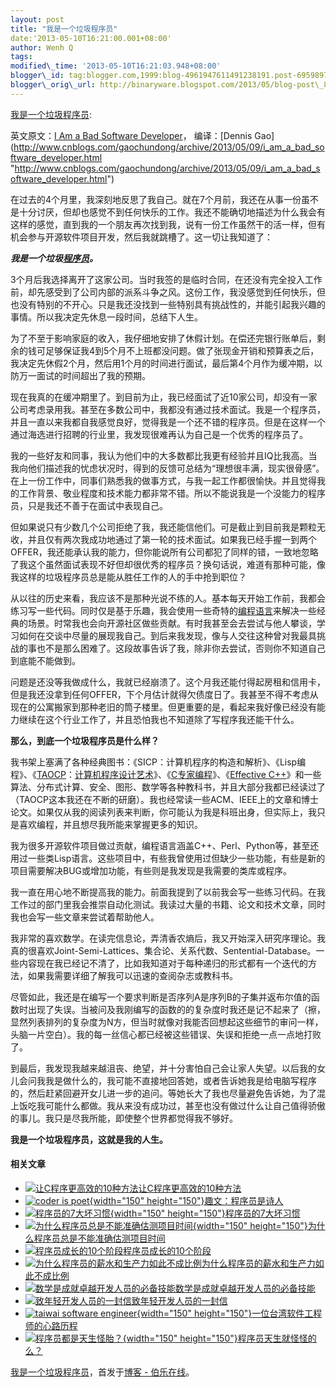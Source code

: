 ```yaml
--- 
layout: post 
title: "我是一个垃圾程序员" 
date:'2013-05-10T16:21:00.001+08:00' 
author: Wenh Q
tags:
modified\_time: '2013-05-10T16:21:03.948+08:00' 
blogger\_id: tag:blogger.com,1999:blog-4961947611491238191.post-6959897052139822510
blogger\_orig\_url: http://binaryware.blogspot.com/2013/05/blog-post\_8364.html
---
```

[我是一个垃圾程序员](http://blog.jobbole.com/39438/?utm_source=rss&utm_medium=rss&utm_campaign=%25e6%2588%2591%25e6%2598%25af%25e4%25b8%2580%25e4%25b8%25aa%25e5%259e%2583%25e5%259c%25be%25e7%25a8%258b%25e5%25ba%258f%25e5%2591%2598):

英文原文：[I Am a Bad Software
Developer](http://eewz0z.pen.io/ "http://eewz0z.pen.io/")， 编译：[Dennis
Gao](http://www.cnblogs.com/gaochundong/archive/2013/05/09/i_am_a_bad_software_developer.html "http://www.cnblogs.com/gaochundong/archive/2013/05/09/i_am_a_bad_software_developer.html")

在过去的4个月里，我深刻地反思了我自己。就在7个月前，我还在从事一份虽不是十分讨厌，但却也感觉不到任何快乐的工作。我还不能确切地描述为什么我会有这样的感觉，直到我的一个朋友再次找到我，说有一份工作虽然干的活一样，但有机会参与开源软件项目开发，然后我就跳槽了。这一切让我知道了：

***我是一个垃圾[程序员](http://blog.jobbole.com/821/ "程序员的本质")。***

3个月后我选择离开了这家公司。当时我签的是临时合同，在还没有完全投入工作前，却先感受到了公司内部的派系斗争之风。这份工作，我没感觉到任何快乐，但也没有特别的不开心。只是我还没找到一些特别具有挑战性的，并能引起我兴趣的事情。所以我决定先休息一段时间，总结下人生。

为了不至于影响家庭的收入，我仔细地安排了休假计划。在偿还完银行账单后，剩余的钱可足够保证我4到5个月不上班都没问题。做了张现金开销和预算表之后，我决定先休假2个月，然后用1个月的时间进行面试，最后第4个月作为缓冲期，以防万一面试的时间超出了我的预期。

现在我真的在缓冲期里了。到目前为止，我已经面试了近10家公司，却没有一家公司考虑录用我。甚至在多数公司中，我都没有通过技术面试。我是一个程序员，并且一直以来我都自我感觉良好，觉得我是一个还不错的程序员。但是在这样一个通过海选进行招聘的行业里，我发现很难再认为自己是一个优秀的程序员了。

我的一些好友和同事，我认为他们中的大多数都比我更有经验并且IQ比我高。当我向他们描述我的忧虑状况时，得到的反馈可总结为“理想很丰满，现实很骨感”。在上一份工作中，同事们熟悉我的做事方式，与我一起工作都很愉快。并且觉得我的工作背景、敬业程度和技术能力都非常不错。所以不能说我是一个没能力的程序员，只是我还不善于在面试中表现自己。

但如果说只有少数几个公司拒绝了我，我还能信他们。可是截止到目前我是颗粒无收，并且仅有两次我成功地通过了第一轮的技术面试。如果我已经手握一到两个OFFER，我还能承认我的能力，但你能说所有公司都犯了同样的错，一致地忽略了我这个虽然面试表现不好但却很优秀的程序员？换句话说，难道有那种可能，像我这样的垃圾程序员总是能从胜任工作的人的手中抢到职位？

从以往的历史来看，我应该不是那种光说不练的人。基本每天开始工作前，我都会练习写一些代码。同时仅是基于乐趣，我会使用一些奇特的[编程语言](http://blog.jobbole.com/tag/%E7%BC%96%E7%A8%8B%E8%AF%AD%E8%A8%80/ "如何选择语言和编程语言排名相关文章")来解决一些经典的场景。时常我也会向开源社区做些贡献。有时我甚至会去尝试与他人攀谈，学习如何在交谈中尽量的展现我自己。到后来我发现，像与人交往这种曾对我最具挑战的事也不是那么困难了。这段故事告诉了我，除非你去尝试，否则你不知道自己到底能不能做到。

问题是还没等我做成什么，我就已经崩溃了。这个月我还能付得起房租和信用卡，但是我还没拿到任何OFFER，下个月估计就得欠债度日了。我甚至不得不考虑从现在的公寓搬家到那种老旧的筒子楼里。但更重要的是，看起来我好像已经没有能力继续在这个行业工作了，并且恐怕我也不知道除了写程序我还能干什么。

**那么，到底一个垃圾程序员是什么样？**

我书架上塞满了各种经典图书：《SICP：计算机程序的构造和解析》、《Lisp编程》、《[TAOCP](http://www.amazon.cn/gp/product/B00478TO44/ref=as_li_qf_sp_asin_il_tl?ie=UTF8&tag=vastwork-23&linkCode=as2&camp=536&creative=3200&creativeASIN=B00478TO44 "TAOCP")：[计算机程序设计艺术](http://www.amazon.cn/gp/product/B00478TO44/ref=as_li_qf_sp_asin_il_tl?ie=UTF8&tag=vastwork-23&linkCode=as2&camp=536&creative=3200&creativeASIN=B00478TO44 "计算机程序设计艺术")》、《[C专家编程](http://www.amazon.cn/gp/product/B0017LHUG8/ref=as_li_qf_sp_asin_il_tl?ie=UTF8&tag=vastwork-23&linkCode=as2&camp=536&creative=3200&creativeASIN=B0017LHUG8 "C专家编程")》、《[Effective
C++](http://www.amazon.cn/gp/product/B001130D9I/ref=as_li_qf_sp_asin_il_tl?ie=UTF8&tag=vastwork-23&linkCode=as2&camp=536&creative=3200&creativeASIN=B001130D9I "Effective C++")》和一些算法、分布式计算、安全、图形、数学等各种教科书，并且大部分我都已经读过了（TAOCP这本我还在不断的研磨）。我也经常读一些ACM、IEEE上的文章和博士论文。如果仅从我的阅读列表来判断，你可能认为我是科班出身，但实际上，我只是喜欢编程，并且想尽我所能来掌握更多的知识。

我为很多开源软件项目做过贡献，编程语言涵盖C++、Perl、Python等，甚至还用过一些类Lisp语言。这些项目中，有些我曾使用过但缺少一些功能，有些是新的项目需要解决BUG或增加功能，有些则是我发现是我需要的类库或程序。

我一直在用心地不断提高我的能力。前面我提到了以前我会写一些练习代码。在我工作过的部门里我会推崇自动化测试。我读过大量的书籍、论文和技术文章，同时我也会写一些文章来尝试着帮助他人。

我非常的喜欢数学。在读完信息论，弄清香农熵后，我又开始深入研究序理论。我真的很喜欢Joint-Semi-Lattices、集合论、关系代数、Sentential-Database。一些内容现在我已经记不清了，比如我知道对于每种递归的形式都有一个迭代的方法，如果我需要详细了解我可以迅速的查阅杂志或教科书。

尽管如此，我还是在编写一个要求判断是否序列A是序列B的子集并返布尔值的函数时出现了失误。当被问及我刚编写的函数的的复杂度时我还是记不起来了（擦，显然列表排列的复杂度为N方，但当时就像对我能否回想起这些细节的审问一样，头脑一片空白）。我的每一丝信心都已经被这些错误、失误和拒绝一点一点地打败了。

到最后，我发现我越来越沮丧、绝望，并十分害怕自己会让家人失望。以后我的女儿会问我我是做什么的，我可能不直接地回答她，或者告诉她我是给电脑写程序的，然后赶紧回避开女儿进一步的追问。等她长大了我也尽量避免告诉她，为了混上饭吃我可能什么都做。我从来没有成功过，甚至也没有做过什么让自己值得骄傲的事儿。我只是尽我所能，即使整个世界都觉得我不够好。

**我是一个垃圾程序员，这就是我的人生。**


#### 相关文章

-   [![让C程序更高效的10种方法](http://www.jobbole.net/wp-content/uploads/2013/02/fibonacci-recursion-tree-300x174-150x150.png)](http://blog.jobbole.com/1198/)[让C程序更高效的10种方法](http://blog.jobbole.com/1198/)
-   [![coder is
    poet](http://blog.jobbole.com/wp-content/uploads/2013/04/coder_is_poet-150x150.png){width="150"
    height="150"}](http://blog.jobbole.com/38316/)[趣文：程序员是诗人](http://blog.jobbole.com/38316/)
-   [![程序员的7大坏习惯](http://blog.jobbole.com/wp-content/uploads/2012/05/top-7-programmers-bad-habits-150x150.jpg){width="150"
    height="150"}](http://blog.jobbole.com/19940/)[程序员的7大坏习惯](http://blog.jobbole.com/19940/)
-   [![为什么程序员总是不能准确估测项目时间](http://blog.jobbole.com/wp-content/uploads/2012/08/01REvwby0Bp6-150x150.jpg){width="150"
    height="150"}](http://blog.jobbole.com/24924/)[为什么程序员总是不能准确估测项目时间](http://blog.jobbole.com/24924/)
-   [![程序员成长的10个阶段](http://blog.jobbole.com/wp-content/plugins/wordpress-23-related-posts-plugin/static/thumbs/28.jpg)](http://blog.jobbole.com/883/)[程序员成长的10个阶段](http://blog.jobbole.com/883/)
-   [![为什么程序员的薪水和生产力如此不成比例](http://blog.jobbole.com/wp-content/plugins/wordpress-23-related-posts-plugin/static/thumbs/26.jpg)](http://blog.jobbole.com/714/)[为什么程序员的薪水和生产力如此不成比例](http://blog.jobbole.com/714/)
-   [![数学是成就卓越开发人员的必备技能](http://blog.jobbole.com/wp-content/plugins/wordpress-23-related-posts-plugin/static/thumbs/18.jpg)](http://blog.jobbole.com/444/)[数学是成就卓越开发人员的必备技能](http://blog.jobbole.com/444/)
-   [![致年轻开发人员的一封信](http://blog.jobbole.com/wp-content/plugins/wordpress-23-related-posts-plugin/static/thumbs/0.jpg)](http://blog.jobbole.com/1419/)[致年轻开发人员的一封信](http://blog.jobbole.com/1419/)
-   [![taiwai software
    engineer](http://blog.jobbole.com/wp-content/uploads/2012/11/taiwai-software-engineer-150x150.jpg){width="150"
    height="150"}](http://blog.jobbole.com/30525/)[一位台湾软件工程师的心路历程](http://blog.jobbole.com/30525/)
-   [![程序员都是天生怪胎？](http://blog.jobbole.com/wp-content/uploads/2012/05/nerd-150x150.jpg){width="150"
    height="150"}](http://blog.jobbole.com/20508/)[程序员天生就怪怪的么？](http://blog.jobbole.com/20508/)

[我是一个垃圾程序员](http://blog.jobbole.com/39438/)，首发于[博客 -
伯乐在线](http://blog.jobbole.com/)。
